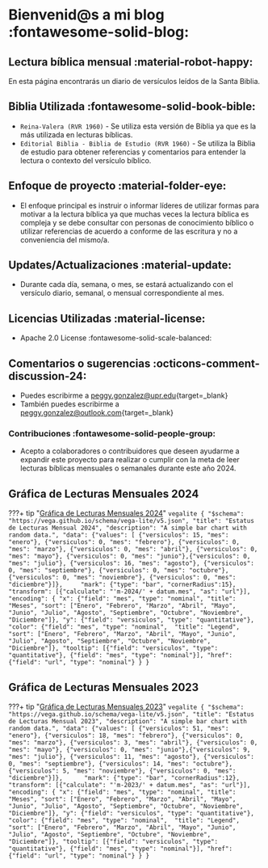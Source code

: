 # Bienvenid@s a mi blog :fontawesome-solid-blog:
## Lectura bíblica mensual :material-robot-happy:

En esta página encontrarás un diario de versículos leídos de la Santa Biblia.    

## Biblia Utilizada :fontawesome-solid-book-bible:

* `Reina-Valera (RVR 1960)` - Se utiliza esta versión de Biblia ya que es la más utilizada en lecturas bíblicas. 
* `Editorial Biblia - Biblia de Estudio (RVR 1960)` - Se utiliza la Biblia de estudio para obtener referencias y comentarios para entender la lectura o contexto del versículo bíblico.


## Enfoque de proyecto :material-folder-eye:

- El enfoque principal es instruir o informar líderes de utilizar formas para motivar a la lectura bíblica ya que muchas veces la lectura bíblica es compleja y se debe consultar con personas de conocimiento bíblico o utilizar referencias de acuerdo a conforme de las escritura y no a conveniencia del mismo/a.

## Updates/Actualizaciones :material-update:

- Durante cada día, semana, o mes, se estará actualizando con el versículo diario, semanal, o mensual correspondiente al mes.

## Licencias Utilizadas :material-license:
- Apache 2.0 License :fontawesome-solid-scale-balanced:

## Comentarios o sugerencias :octicons-comment-discussion-24:

- Puedes escribirme a [peggy.gonzalez@upr.edu](mailto:peggy.gonzalez@upr.edu){target=_blank}
- También puedes escribirme a [peggy.gonzalez@outlook.com](mailto:peggy.gonzalez@outlook.com){target=_blank}

### Contribuciones :fontawesome-solid-people-group:

- Acepto a colaboradores o contribuidores que deseen ayudarme a expandir este proyecto para realizar o cumplir con la meta de leer lecturas bíblicas mensuales o semanales durante este año 2024. 

## Gráfica de Lecturas Mensuales 2024
???+ tip "[Gráfica de Lecturas Mensuales 2024](m-2024/index.md)"
    ```vegalite
    {
        "$schema": "https://vega.github.io/schema/vega-lite/v5.json",
        "title": "Estatus de Lecturas Mensual 2024",
        "description": "A simple bar chart with random data.",
        "data": {"values": [
                {"versiculos": 15, "mes": "enero"}, {"versiculos": 0, "mes": "febrero"}, {"versiculos": 0, "mes": "marzo"}, {"versiculos": 0, "mes": "abril"}, {"versiculos": 0, "mes": "mayo"}, {"versiculos": 0, "mes": "junio"},{"versiculos": 0, "mes": "julio"}, {"versiculos": 16, "mes": "agosto"}, {"versiculos": 0, "mes": "septiembre"}, {"versiculos": 0, "mes": "octubre"}, {"versiculos": 0, "mes": "noviembre"}, {"versiculos": 0, "mes": "diciembre"}]},    
        "mark": {"type": "bar", "cornerRadius":15},
        "transform": [{"calculate": "'m-2024/' + datum.mes", "as": "url"}],
        "encoding": {
            "x": {"field": "mes", "type": "nominal", "title": "Meses", "sort": ["Enero", "Febrero", "Marzo", "Abril", "Mayo", "Junio", "Julio", "Agosto", "Septiembre", "Octubre", "Noviembre", "Diciembre"]},
            "y": {"field": "versiculos", "type": "quantitative"},
            "color": {"field": "mes", "type": "nominal",  "title": "Legend", "sort": ["Enero", "Febrero", "Marzo", "Abril", "Mayo", "Junio", "Julio", "Agosto", "Septiembre", "Octubre", "Noviembre", "Diciembre"]},
            "tooltip": [{"field": "versiculos", "type": "quantitative"}, {"field": "mes", "type": "nominal"}],
            "href": {"field": "url", "type": "nominal"}
        }
    }
    ```

## Gráfica de Lecturas Mensuales 2023
???+ tip "[Gráfica de Lecturas Mensuales 2023](m-2023/index.md)"
    ```vegalite
    {
        "$schema": "https://vega.github.io/schema/vega-lite/v5.json",
        "title": "Estatus de Lecturas Mensual 2023",
        "description": "A simple bar chart with random data.",
        "data": {"values": [
                {"versiculos": 51, "mes": "enero"}, {"versiculos": 18, "mes": "febrero"}, {"versiculos": 0, "mes": "marzo"}, {"versiculos": 3, "mes": "abril"}, {"versiculos": 0, "mes": "mayo"}, {"versiculos": 0, "mes": "junio"},{"versiculos": 9, "mes": "julio"}, {"versiculos": 11, "mes": "agosto"}, {"versiculos": 0, "mes": "septiembre"}, {"versiculos": 14, "mes": "octubre"}, {"versiculos": 5, "mes": "noviembre"}, {"versiculos": 0, "mes": "diciembre"}]},     
        "mark": {"type": "bar", "cornerRadius":12},
        "transform": [{"calculate": "'m-2023/' + datum.mes", "as": "url"}],
        "encoding": {
            "x": {"field": "mes", "type": "nominal", "title": "Meses", "sort": ["Enero", "Febrero", "Marzo", "Abril", "Mayo", "Junio", "Julio", "Agosto", "Septiembre", "Octubre", "Noviembre", "Diciembre"]},
            "y": {"field": "versiculos", "type": "quantitative"},
            "color": {"field": "mes", "type": "nominal",  "title": "Legend", "sort": ["Enero", "Febrero", "Marzo", "Abril", "Mayo", "Junio", "Julio", "Agosto", "Septiembre", "Octubre", "Noviembre", "Diciembre"]},
            "tooltip": [{"field": "versiculos", "type": "quantitative"}, {"field": "mes", "type": "nominal"}],
            "href": {"field": "url", "type": "nominal"}
        }
    }
    ```
    